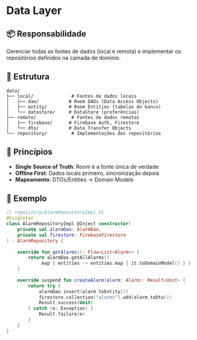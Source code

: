 # Data Layer

## 📦 Responsabilidade

Gerenciar todas as fontes de dados (local e remota) e implementar os repositórios definidos na camada de domínio.

## 📁 Estrutura

```
data/
├── local/              # Fontes de dados locais
│   ├── dao/           # Room DAOs (Data Access Objects)
│   ├── entity/        # Room Entities (tabelas do banco)
│   └── datastore/     # DataStore (preferências)
├── remote/             # Fontes de dados remotas
│   ├── firebase/      # Firebase Auth, Firestore
│   └── dto/           # Data Transfer Objects
└── repository/         # Implementações dos repositórios
```

## 🎯 Princípios

- **Single Source of Truth**: Room é a fonte única de verdade
- **Offline First**: Dados locais primeiro, sincronização depois
- **Mapeamento**: DTOs/Entities → Domain Models

## 📝 Exemplo

```kotlin
// repository/AlarmRepositoryImpl.kt
@Singleton
class AlarmRepositoryImpl @Inject constructor(
    private val alarmDao: AlarmDao,
    private val firestore: FirebaseFirestore
) : AlarmRepository {
    
    override fun getAlarms(): Flow<List<Alarm>> {
        return alarmDao.getAllAlarms()
            .map { entities -> entities.map { it.toDomainModel() } }
    }
    
    override suspend fun createAlarm(alarm: Alarm): Result<Unit> {
        return try {
            alarmDao.insert(alarm.toEntity())
            firestore.collection("alarms").add(alarm.toDto())
            Result.success(Unit)
        } catch (e: Exception) {
            Result.failure(e)
        }
    }
}
```

